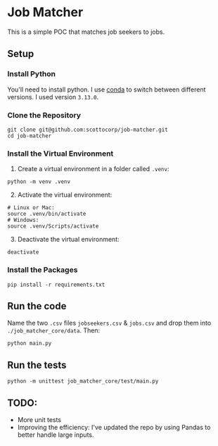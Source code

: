 # Job Matcher

This is a simple POC that matches job seekers to jobs.

## Setup

### Install Python

You'll need to install python. I use [conda](https://anaconda.org/anaconda/conda) to switch between different versions. I used version `3.13.0`.

### Clone the Repository

```
git clone git@github.com:scottocorp/job-matcher.git
cd job-matcher
```

### Install the Virtual Environment

1. Create a virtual environment in a folder called `.venv`:

```
python -m venv .venv
```

2. Activate the virtual environment:

```
# Linux or Mac:
source .venv/bin/activate
# Windows:
source .venv/Scripts/activate
```
3. Deactivate the virtual environment:

```
deactivate
```
### Install the Packages

```
pip install -r requirements.txt
```
## Run the code
 Name the two `.csv` files `jobseekers.csv` & `jobs.csv` and drop them into `./job_matcher_core/data`. Then:
```
python main.py
```
## Run the tests
```
python -m unittest job_matcher_core/test/main.py
```
## TODO:
- More unit tests
- Improving the efficiency: I've updated the repo by using Pandas to better handle large inputs.

